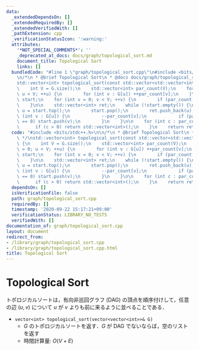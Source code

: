 ```yaml
---
data:
  _extendedDependsOn: []
  _extendedRequiredBy: []
  _extendedVerifiedWith: []
  _pathExtension: cpp
  _verificationStatusIcon: ':warning:'
  attributes:
    '*NOT_SPECIAL_COMMENTS*': ''
    _deprecated_at_docs: docs/graph/topological_sort.md
    document_title: Topological Sort
    links: []
  bundledCode: "#line 1 \"graph/topological_sort.cpp\"\n#include <bits/stdc++.h>\n\
    \n/*\n * @brief Topological Sort\n * @docs docs/graph/topological_sort.md\n */\n\
    std::vector<int> topological_sort(const std::vector<std::vector<int>>& G) {\n\
    \    int V = G.size();\n    std::vector<int> par_count(V);\n    for (int u = 0;\
    \ u < V; ++u) {\n        for (int v : G[u]) ++par_count[v];\n    }\n    std::stack<int>\
    \ start;\n    for (int v = 0; v < V; ++v) {\n        if (par_count[v] == 0) start.push(v);\n\
    \    }\n\n    std::vector<int> ret;\n    while (!start.empty()) {\n        int\
    \ u = start.top();\n        start.pop();\n        ret.push_back(u);\n        for\
    \ (int v : G[u]) {\n            --par_count[v];\n            if (par_count[v]\
    \ == 0) start.push(v);\n        }\n    }\n\n    for (int c : par_count) {\n  \
    \      if (c > 0) return std::vector<int>();\n    }\n    return ret;\n}\n"
  code: "#include <bits/stdc++.h>\n\n/*\n * @brief Topological Sort\n * @docs docs/graph/topological_sort.md\n\
    \ */\nstd::vector<int> topological_sort(const std::vector<std::vector<int>>& G)\
    \ {\n    int V = G.size();\n    std::vector<int> par_count(V);\n    for (int u\
    \ = 0; u < V; ++u) {\n        for (int v : G[u]) ++par_count[v];\n    }\n    std::stack<int>\
    \ start;\n    for (int v = 0; v < V; ++v) {\n        if (par_count[v] == 0) start.push(v);\n\
    \    }\n\n    std::vector<int> ret;\n    while (!start.empty()) {\n        int\
    \ u = start.top();\n        start.pop();\n        ret.push_back(u);\n        for\
    \ (int v : G[u]) {\n            --par_count[v];\n            if (par_count[v]\
    \ == 0) start.push(v);\n        }\n    }\n\n    for (int c : par_count) {\n  \
    \      if (c > 0) return std::vector<int>();\n    }\n    return ret;\n}"
  dependsOn: []
  isVerificationFile: false
  path: graph/topological_sort.cpp
  requiredBy: []
  timestamp: '2020-09-22 15:17:21+09:00'
  verificationStatus: LIBRARY_NO_TESTS
  verifiedWith: []
documentation_of: graph/topological_sort.cpp
layout: document
redirect_from:
- /library/graph/topological_sort.cpp
- /library/graph/topological_sort.cpp.html
title: Topological Sort
---
```

# Topological Sort

トポロジカルソートは，有向非巡回グラフ (DAG) の頂点を順序付けして，任意の辺 $(u, v)$ について $u$ が $v$ よりも前に来るように並べることである．

- `vector<int> topological_sort(vector<vector<int>>& G)`
    - $G$ のトポロジカルソートを返す．$G$ が DAG でないならば，空のリストを返す
    - 時間計算量: $O(V + E)$